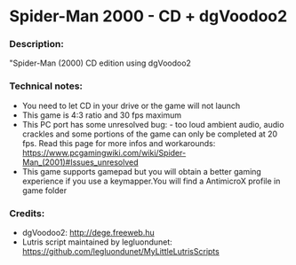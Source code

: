 # Spider-Man 2000 - CD + dgVoodoo2
### Description:
"Spider-Man (2000) CD edition using dgVoodoo2
### Technical notes:
- You need to let CD in your drive or the game will not launch
- This game is 4:3 ratio and 30 fps maximum
- This PC port has some unresolved bug: - too loud ambient audio, audio crackles and some portions of the game can only be completed at 20 fps. Read this page for more infos and workarounds: https://www.pcgamingwiki.com/wiki/Spider-Man_(2001)#Issues_unresolved
- This game supports gamepad but you will obtain a better gaming experience if you use a keymapper.You will find a AntimicroX profile in game folder
### Credits:
- dgVoodoo2: http://dege.freeweb.hu
- Lutris script maintained by legluondunet: https://github.com/legluondunet/MyLittleLutrisScripts
